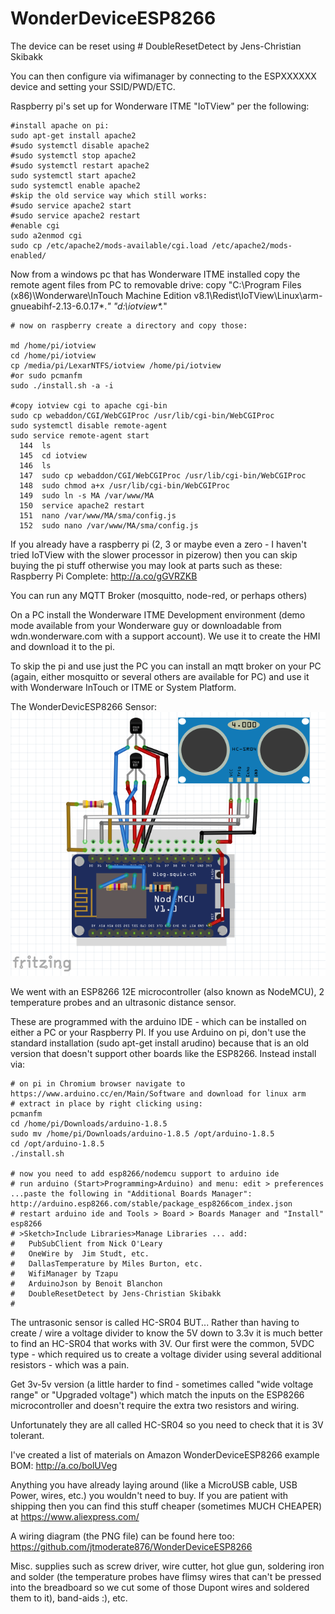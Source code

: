 # WonderDeviceESP8266


The device can be reset using #   DoubleResetDetect by Jens-Christian Skibakk

You can then configure via wifimanager by connecting to the ESPXXXXXX device and setting your SSID/PWD/ETC.

Raspberry pi's set up for Wonderware ITME "IoTView" per the following:

```
#install apache on pi:
sudo apt-get install apache2
#sudo systemctl disable apache2
#sudo systemctl stop apache2
#sudo systemctl restart apache2
sudo systemctl start apache2
sudo systemctl enable apache2
#skip the old service way which still works:
#sudo service apache2 start
#sudo service apache2 restart
#enable cgi
sudo a2enmod cgi
sudo cp /etc/apache2/mods-available/cgi.load /etc/apache2/mods-enabled/
```

Now from a windows pc that has Wonderware ITME installed copy the remote agent files from PC to removable drive:
copy "C:\Program Files (x86)\Wonderware\InTouch Machine Edition v8.1\Redist\IoTView\Linux\arm-gnueabihf-2.13-6.0.17\*.*"
"d:\iotview\*.*"

```
# now on raspberry create a directory and copy those:

md /home/pi/iotview
cd /home/pi/iotview
cp /media/pi/LexarNTFS/iotview /home/pi/iotview
#or sudo pcmanfm
sudo ./install.sh -a -i

#copy iotview cgi to apache cgi-bin
sudo cp webaddon/CGI/WebCGIProc /usr/lib/cgi-bin/WebCGIProc
sudo systemctl disable remote-agent
sudo service remote-agent start
  144  ls
  145  cd iotview
  146  ls
  147  sudo cp webaddon/CGI/WebCGIProc /usr/lib/cgi-bin/WebCGIProc
  148  sudo chmod a+x /usr/lib/cgi-bin/WebCGIProc
  149  sudo ln -s MA /var/www/MA
  150  service apache2 restart
  151  nano /var/www/MA/sma/config.js
  152  sudo nano /var/www/MA/sma/config.js

```

If you already have a raspberry pi (2, 3 or maybe even a zero - I haven't tried IoTView with the slower processor in pizerow) then you can skip buying the pi stuff otherwise you may look at parts such as these:
Raspberry Pi Complete:
http://a.co/gGVRZKB

You can run any MQTT Broker (mosquitto, node-red, or perhaps others)

On a PC install the Wonderware ITME Development environment (demo mode available from your Wonderware guy or downloadable from
wdn.wonderware.com with a support account).
We use it to create the HMI and download it to the pi.

To skip the pi and use just the PC you can install an mqtt broker on your PC (again, either mosquitto or several others are available for PC) and use it with Wonderware InTouch or ITME or System Platform.

The WonderDevicESP8266 Sensor:
![Wiring up WonderDeviceESP8266.](https://github.com/jtmoderate876/WonderDeviceESP8266/blob/master/WonderDeviceESP8266.PNG)


We went with an ESP8266 12E microcontroller (also known as NodeMCU), 2 temperature probes and an ultrasonic distance sensor.

These are programmed with the arduino IDE - which can be installed on either a PC or your Raspberry PI.
If you use Arduino  on pi, don't use the standard installation (sudo apt-get install arudino) because that is an old version that doesn't support other boards like the ESP8266. Instead install via:

```
# on pi in Chromium browser navigate to https://www.arduino.cc/en/Main/Software and download for linux arm
# extract in place by right clicking using:
pcmanfm
cd /home/pi/Downloads/arduino-1.8.5
sudo mv /home/pi/Downloads/arduino-1.8.5 /opt/arduino-1.8.5
cd /opt/arduino-1.8.5
./install.sh

# now you need to add esp8266/nodemcu support to arduino ide
# run arduino (Start>Programming>Arduino) and menu: edit > preferences ...paste the following in "Additional Boards Manager":
http://arduino.esp8266.com/stable/package_esp8266com_index.json
# restart arduino ide and Tools > Board > Boards Manager and "Install" esp8266
# >Sketch>Include Libraries>Manage Libraries ... add:
#   PubSubClient from Nick O'Leary
#   OneWire by  Jim Studt, etc.
#   DallasTemperature by Miles Burton, etc.
#   WifiManager by Tzapu
#   ArduinoJson by Benoit Blanchon
#   DoubleResetDetect by Jens-Christian Skibakk
#   
```

The untrasonic sensor is called HC-SR04 BUT...
Rather than having to create / wire a voltage divider to know the 5V down to 3.3v it is much better to find an HC-SR04 that works with 3V.
Our first were the common, 5VDC type - which required us to create a voltage divider using several additional resistors - which was a pain.

Get 3v-5v version (a little harder to find - sometimes called  "wide voltage range" or "Upgraded voltage") which match the inputs on the ESP8266 microcontroller and doesn't require the extra two resistors and wiring.

Unfortunately they are all called HC-SR04 so you need to check that it is 3V tolerant.


I've created a list of materials on Amazon
WonderDeviceESP8266 example BOM: http://a.co/bolUVeg


Anything you have already laying around (like a MicroUSB cable, USB Power, wires, etc.) you wouldn't need to buy.
If you are patient with shipping then you can find this stuff cheaper (sometimes MUCH CHEAPER) at https://www.aliexpress.com/

A wiring diagram (the PNG file) can be found here too:
  https://github.com/jtmoderate876/WonderDeviceESP8266

Misc. supplies such as screw driver, wire cutter, hot glue gun, soldering iron and solder (the temperature probes have flimsy wires that can't be pressed into the breadboard so we cut some of those Dupont wires and soldered them to it), band-aids :), etc.

